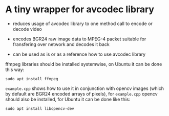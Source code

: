 # A tiny wrapper for avcodec library

- reduces usage of avcodec library to one method call to encode or decode video

- encodes BGR24 raw image data to MPEG-4 packet suitable for fransfering over network
and decodes it back

- can be used as is or as a reference how to use avcodec library


ffmpeg libraries should be installed systemwise, on Ubuntu it can be done this way:
```
sudo apt install ffmpeg
```

`example.cpp` shows how to use it in conjunction with opencv images (which by default are BGR24 encoded arrays of pixels), for `example.cpp` opencv should also be installed, for Ubuntu it can be done like this:

```
sudo apt install libopencv-dev
```
